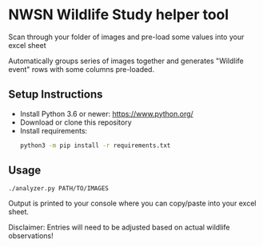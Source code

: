 # NWSN Wildlife Study helper tool

Scan through your folder of images and pre-load some values into your excel sheet

Automatically groups series of images together and generates "Wildlife event" rows
with some columns pre-loaded.


## Setup Instructions

* Install Python 3.6 or newer: https://www.python.org/
* Download or clone this repository
* Install requirements:
    ```bash
    python3 -m pip install -r requirements.txt
    ```

## Usage

```
./analyzer.py PATH/TO/IMAGES
```

Output is printed to your console where you can copy/paste into your excel sheet.

Disclaimer: Entries will need to be adjusted based on actual wildlife observations!
